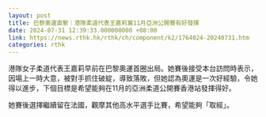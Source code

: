 ```yaml
---
layout: post
title: 巴黎奧運直擊｜港隊柔道代表王嘉莉冀11月亞洲公開賽有好發揮
date: 2024-07-31 12:39:33.000000000 +08:00
link: https://news.rthk.hk/rthk/ch/component/k2/1764024-20240731.htm
categories: rthk
---
```


港隊女子柔道代表王嘉莉早前在巴黎奧運首圈出局。她賽後接受本台訪問時表示，因場上一時大意，被對手抓住破綻，導致落敗，但她認為奧運是一次好經驗，令她得以進步，下個目標是希望能夠在11月的亞洲柔道公開賽香港站發揮得好。

她賽後選擇繼續留在法國，觀摩其他高水平選手比賽，希望能夠「取經」。
